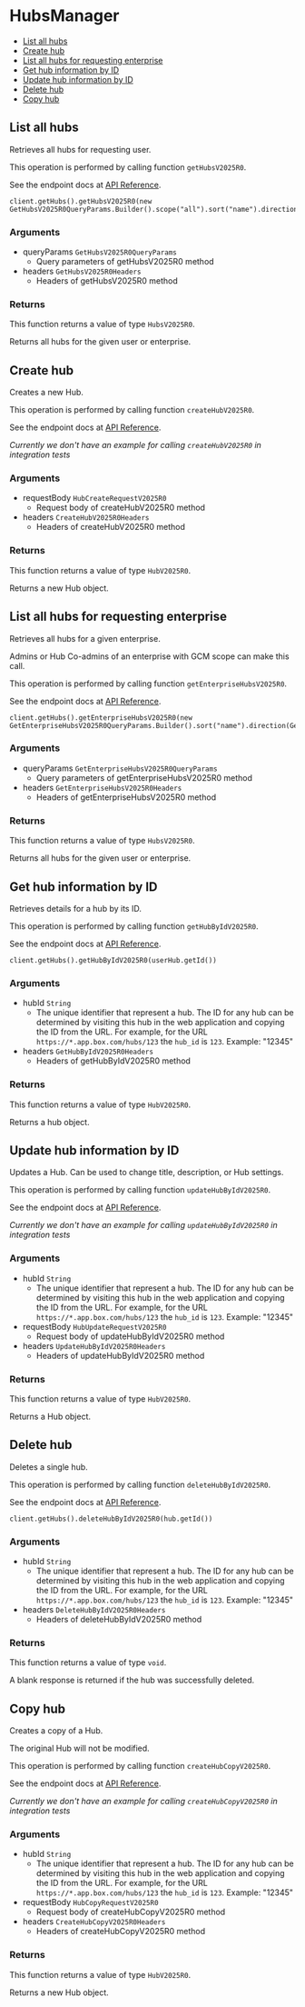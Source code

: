 # HubsManager


- [List all hubs](#list-all-hubs)
- [Create hub](#create-hub)
- [List all hubs for requesting enterprise](#list-all-hubs-for-requesting-enterprise)
- [Get hub information by ID](#get-hub-information-by-id)
- [Update hub information by ID](#update-hub-information-by-id)
- [Delete hub](#delete-hub)
- [Copy hub](#copy-hub)

## List all hubs

Retrieves all hubs for requesting user.

This operation is performed by calling function `getHubsV2025R0`.

See the endpoint docs at
[API Reference](https://developer.box.com/reference/v2025.0/get-hubs/).

<!-- sample get_hubs_v2025.0 -->
```
client.getHubs().getHubsV2025R0(new GetHubsV2025R0QueryParams.Builder().scope("all").sort("name").direction(GetHubsV2025R0QueryParamsDirectionField.ASC).build())
```

### Arguments

- queryParams `GetHubsV2025R0QueryParams`
  - Query parameters of getHubsV2025R0 method
- headers `GetHubsV2025R0Headers`
  - Headers of getHubsV2025R0 method


### Returns

This function returns a value of type `HubsV2025R0`.

Returns all hubs for the given user or enterprise.


## Create hub

Creates a new Hub.

This operation is performed by calling function `createHubV2025R0`.

See the endpoint docs at
[API Reference](https://developer.box.com/reference/v2025.0/post-hubs/).

*Currently we don't have an example for calling `createHubV2025R0` in integration tests*

### Arguments

- requestBody `HubCreateRequestV2025R0`
  - Request body of createHubV2025R0 method
- headers `CreateHubV2025R0Headers`
  - Headers of createHubV2025R0 method


### Returns

This function returns a value of type `HubV2025R0`.

Returns a new Hub object.


## List all hubs for requesting enterprise

Retrieves all hubs for a given enterprise.

Admins or Hub Co-admins of an enterprise
with GCM scope can make this call.

This operation is performed by calling function `getEnterpriseHubsV2025R0`.

See the endpoint docs at
[API Reference](https://developer.box.com/reference/v2025.0/get-enterprise-hubs/).

<!-- sample get_enterprise_hubs_v2025.0 -->
```
client.getHubs().getEnterpriseHubsV2025R0(new GetEnterpriseHubsV2025R0QueryParams.Builder().sort("name").direction(GetEnterpriseHubsV2025R0QueryParamsDirectionField.ASC).build())
```

### Arguments

- queryParams `GetEnterpriseHubsV2025R0QueryParams`
  - Query parameters of getEnterpriseHubsV2025R0 method
- headers `GetEnterpriseHubsV2025R0Headers`
  - Headers of getEnterpriseHubsV2025R0 method


### Returns

This function returns a value of type `HubsV2025R0`.

Returns all hubs for the given user or enterprise.


## Get hub information by ID

Retrieves details for a hub by its ID.

This operation is performed by calling function `getHubByIdV2025R0`.

See the endpoint docs at
[API Reference](https://developer.box.com/reference/v2025.0/get-hubs-id/).

<!-- sample get_hubs_id_v2025.0 -->
```
client.getHubs().getHubByIdV2025R0(userHub.getId())
```

### Arguments

- hubId `String`
  - The unique identifier that represent a hub.  The ID for any hub can be determined by visiting this hub in the web application and copying the ID from the URL. For example, for the URL `https://*.app.box.com/hubs/123` the `hub_id` is `123`. Example: "12345"
- headers `GetHubByIdV2025R0Headers`
  - Headers of getHubByIdV2025R0 method


### Returns

This function returns a value of type `HubV2025R0`.

Returns a hub object.


## Update hub information by ID

Updates a Hub. Can be used to change title, description, or Hub settings.

This operation is performed by calling function `updateHubByIdV2025R0`.

See the endpoint docs at
[API Reference](https://developer.box.com/reference/v2025.0/put-hubs-id/).

*Currently we don't have an example for calling `updateHubByIdV2025R0` in integration tests*

### Arguments

- hubId `String`
  - The unique identifier that represent a hub.  The ID for any hub can be determined by visiting this hub in the web application and copying the ID from the URL. For example, for the URL `https://*.app.box.com/hubs/123` the `hub_id` is `123`. Example: "12345"
- requestBody `HubUpdateRequestV2025R0`
  - Request body of updateHubByIdV2025R0 method
- headers `UpdateHubByIdV2025R0Headers`
  - Headers of updateHubByIdV2025R0 method


### Returns

This function returns a value of type `HubV2025R0`.

Returns a Hub object.


## Delete hub

Deletes a single hub.

This operation is performed by calling function `deleteHubByIdV2025R0`.

See the endpoint docs at
[API Reference](https://developer.box.com/reference/v2025.0/delete-hubs-id/).

<!-- sample delete_hubs_id_v2025.0 -->
```
client.getHubs().deleteHubByIdV2025R0(hub.getId())
```

### Arguments

- hubId `String`
  - The unique identifier that represent a hub.  The ID for any hub can be determined by visiting this hub in the web application and copying the ID from the URL. For example, for the URL `https://*.app.box.com/hubs/123` the `hub_id` is `123`. Example: "12345"
- headers `DeleteHubByIdV2025R0Headers`
  - Headers of deleteHubByIdV2025R0 method


### Returns

This function returns a value of type `void`.

A blank response is returned if the hub was
successfully deleted.


## Copy hub

Creates a copy of a Hub.

The original Hub will not be modified.

This operation is performed by calling function `createHubCopyV2025R0`.

See the endpoint docs at
[API Reference](https://developer.box.com/reference/v2025.0/post-hubs-id-copy/).

*Currently we don't have an example for calling `createHubCopyV2025R0` in integration tests*

### Arguments

- hubId `String`
  - The unique identifier that represent a hub.  The ID for any hub can be determined by visiting this hub in the web application and copying the ID from the URL. For example, for the URL `https://*.app.box.com/hubs/123` the `hub_id` is `123`. Example: "12345"
- requestBody `HubCopyRequestV2025R0`
  - Request body of createHubCopyV2025R0 method
- headers `CreateHubCopyV2025R0Headers`
  - Headers of createHubCopyV2025R0 method


### Returns

This function returns a value of type `HubV2025R0`.

Returns a new Hub object.


